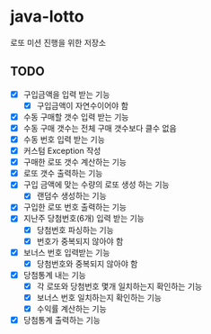 # java-lotto
로또 미션 진행을 위한 저장소

## TODO

- [x] 구입금액을 입력 받는 기능
    - [x] 구입금액이 자연수이어야 함
- [x] 수동 구매할 갯수 입력 받는 기능
- [x] 수동 구매 갯수는 전체 구매 갯수보다 클수 없음
- [x] 수동 번호 입력 받는 기능
- [x] 커스텀 Exception 작성
- [x] 구매한 로또 갯수 계산하는 기능
- [x] 로또 갯수 출력하는 기능
- [x] 구입 금액에 맞는 수량의 로또 생성 하는 기능
    - [x] 랜덤수 생성하는 기능
- [x] 구입한 로또 번호 출력하는 기능
- [x] 지난주 당첨번호(6개) 입력 받는 기능
    - [x] 당첨번호 파싱하는 기능
    - [x] 번호가 중복되지 않아야 함
- [x] 보너스 번호 입력받는 기능
    - [x] 당첨번호와 중복되지 않아야 함
- [x] 당첨통계 내는 기능
    - [x] 각 로또와 당첨번호 몇개 일치하는지 확인하는 기능
    - [x] 보너스 번호 일치하는지 확인하는 기능
    - [x] 수익률 계산하는 기능
- [x] 당첨통계 출력하는 기능